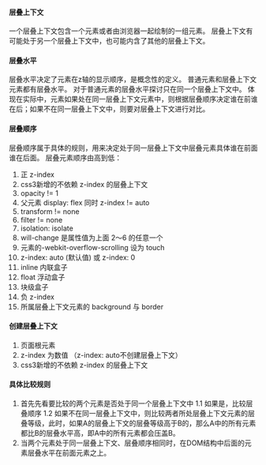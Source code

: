 #### 层叠上下文
一个层叠上下文包含一个元素或者由浏览器一起绘制的一组元素。
层叠上下文有可能处于另一个层叠上下文中，也可能内含了其他的层叠上下文。

#### 层叠水平
层叠水平决定了元素在z轴的显示顺序，是概念性的定义。
普通元素和层叠上下文元素都有层叠水平。
对于普通元素的层叠水平探讨只在同一个层叠上下文中。
体现在实际中，元素如果处在同一层叠上下文元素中，则根据层叠顺序决定谁在前谁在后；如果不在同一层叠上下文中，则要对层叠上下文进行对比。


#### 层叠顺序
层叠顺序属于具体的规则，用来决定处于同一层叠上下文中层叠元素具体谁在前面谁在后面。
层叠元素顺序由高到低：
1. 正 z-index
2. css3新增的不依赖 z-index 的层叠上下文
  1. opacity != 1
  2. 父元素 display: flex 同时 z-index != auto
  3. transform != none
  5. filter != none
  6. isolation: isolate
  7. will-change 是属性值为上面 2～6 的任意一个
  8. 元素的-webkit-overflow-scrolling 设为 touch
2. z-index: auto (默认值) 或 z-index: 0
3. inline 内联盒子
4. float 浮动盒子
5. 块级盒子
6. 负 z-index
7. 所属层叠上下文元素的 background 与 border 

#### 创建层叠上下文
1. 页面根元素
2. z-index 为数值 （z-index: auto不创建层叠上下文）
3. css3新增的不依赖 z-index 的层叠上下文

#### 具体比较规则
1. 首先先看要比较的两个元素是否处于同一个层叠上下文中
  1.1 如果是，比较层叠顺序
  1.2 如果不在同一层叠上下文中，则比较两者所处层叠上下文元素的层叠等级，此时，如果A的层叠上下文的层叠等级高于B的，那么A中的所有元素都比B的层叠水平高，即A中的所有元素都会压盖B。
2. 当两个元素处于同一层叠上下文、层叠顺序相同时，在DOM结构中后面的元素层叠水平在前面元素之上。